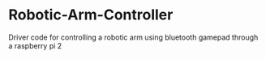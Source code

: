 # Robotic-Arm-Controller
Driver code for controlling a robotic arm using bluetooth gamepad through a raspberry pi 2
